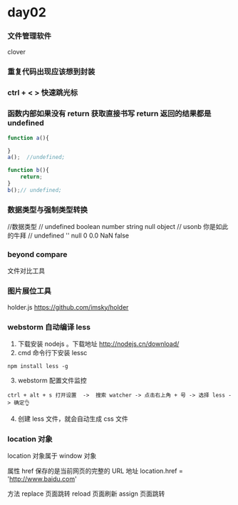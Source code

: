 # day02

### 文件管理软件
clover

### 重复代码出现应该想到封装

### ctrl + < > 快速跳光标

### 函数内部如果没有 return 获取直接书写 return 返回的结果都是 undefined
```js
function a(){

}
a();  //undefined;
```

```js
function b(){
    return;
}
b();// undefined;
```

### 数据类型与强制类型转换
//数据类型
// undefined boolean number  string null  object
// usonb  你是如此的牛拜
// undefined  ''  null  0 0.0  NaN  false

### beyond compare
文件对比工具

### 图片展位工具
holder.js
https://github.com/imsky/holder

### webstorm 自动编译 less
1. 下载安装 nodejs 。下载地址 http://nodejs.cn/download/
2. cmd 命令行下安装 lessc  
```shell
npm install less -g
```
3. webstorm 配置文件监控
```
ctrl + alt + s 打开设置  ->  搜索 watcher -> 点击右上角 + 号 -> 选择 less -> 确定👌
```
4. 创建 less 文件，就会自动生成 css 文件


### location 对象
location 对象属于 window 对象

属性
href 保存的是当前网页的完整的 URL 地址
location.href = 'http://www.baidu.com'

方法
replace 页面跳转
reload  页面刷新
assign  页面跳转


